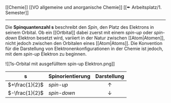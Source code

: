 [[Chemie]] [[VO allgemeine und anorganische Chemie]] [[✒ Arbeitsplatz/1. Semester]]

---

Die **Spinquantenzahl s** beschreibt den *Spin*, den Platz des Elektrons in seinem Orbital. Ob ein [[Ortbital]] dabei zuerst mit einem *spin-up* oder *spin-down* Elektron besetzt wird, variiert in der Natur zwischen [[Atom|Atomen]], nicht jedoch zwischen den Orbitalen eines [[Atom|Atoms]]. Die Konvention für die Darstellung von Elektronenkonfigurationen in der Chemie ist jedoch, mit dem *spin-up* Elektron zu beginnen.

![[1s-Orbital mit ausgefülltem spin-up Elektron.png]]

| s              | Spinorientierung      | Darstellung  |
| -------------- | ----------- |:------------:|
| $+\frac{1}{2}$ | *spin-up*   |  $\uparrow$  |
| $-\frac{1}{2}$ | *spin-down* | $\downarrow$ |
